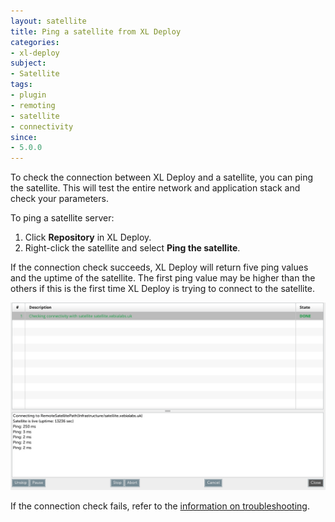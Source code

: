 ```yaml
---
layout: satellite
title: Ping a satellite from XL Deploy
categories:
- xl-deploy
subject:
- Satellite
tags:
- plugin
- remoting
- satellite
- connectivity
since:
- 5.0.0
---
```


To check the connection between XL Deploy and a satellite, you can ping the satellite. This will test the entire network and application stack and check your parameters.

To ping a satellite server:

1. Click **Repository** in XL Deploy.
2. Right-click the satellite and select **Ping the satellite**.

If the connection check succeeds, XL Deploy will return five ping values and the uptime of the satellite. The first ping value may be higher than the others if this is the first time XL Deploy is trying to connect to the satellite.

![Ping results](images/ping-a-satellite-result.png)

If the connection check fails, refer to the [information on troubleshooting](/xl-deploy/how-to/troubleshoot-with-satellite.html).
